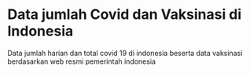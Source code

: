 # Data jumlah Covid dan Vaksinasi di Indonesia
Data jumlah harian dan total covid 19 di indonesia beserta data vaksinasi berdasarkan web resmi pemerintah indonesia
